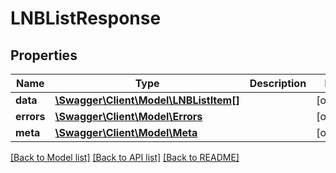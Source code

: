 # LNBListResponse

## Properties
Name | Type | Description | Notes
------------ | ------------- | ------------- | -------------
**data** | [**\Swagger\Client\Model\LNBListItem[]**](LNBListItem.md) |  | [optional] 
**errors** | [**\Swagger\Client\Model\Errors**](Errors.md) |  | [optional] 
**meta** | [**\Swagger\Client\Model\Meta**](Meta.md) |  | [optional] 

[[Back to Model list]](../README.md#documentation-for-models) [[Back to API list]](../README.md#documentation-for-api-endpoints) [[Back to README]](../README.md)


